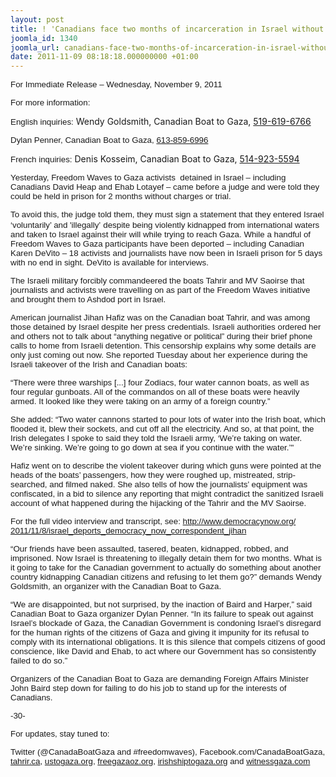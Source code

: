 ```yaml
---
layout: post
title: ! 'Canadians face two months of incarceration in Israel without trial '
joomla_id: 1340
joomla_url: canadians-face-two-months-of-incarceration-in-israel-without-trial-
date: 2011-11-09 08:18:18.000000000 +01:00
---
```

<span style="font-size: 10pt; font-family: arial,helvetica,sans-serif;">For Immediate Release – Wednesday, November 9, 2011</span>
<p><span style="font-size: 10pt; font-family: arial,helvetica,sans-serif;">For more information:</span></p>
<div>
<p><span style="font-size: 10pt; font-family: arial,helvetica,sans-serif;">English inquiries:</span> Wendy Goldsmith, Canadian Boat to Gaza, <a href="tel:519-619-6766" value="+15196196766" target="_blank">519-619-6766</a></p>
<span style="font-size: 10pt; font-family: arial,helvetica,sans-serif;"> </span>
<p><span style="font-size: 10pt; font-family: arial,helvetica,sans-serif;">Dylan Penner, Canadian Boat to Gaza, <a href="tel:613-859-6996" value="+16138596996" target="_blank">613-859-6996</a></span></p>
<p><span style="font-size: 10pt; font-family: arial,helvetica,sans-serif;">French inquiries:</span> Denis Kosseim, Canadian Boat to Gaza, <a href="tel:514-923-5594" value="+15149235594" target="_blank">514-923-5594</a></p>
<span style="font-size: 10pt; font-family: arial,helvetica,sans-serif;"> </span></div>
<p><span style="font-size: 10pt; font-family: arial,helvetica,sans-serif;"> Yesterday, Freedom Waves to Gaza activists      <span style="font-size: 10pt; font-family: arial,helvetica,sans-serif;">detained in Israel</span> – including Canadians David Heap and Ehab Lotayef – came before a  judge and were told they could be held in prison for 2 months without  charges or trial. </span></p>
<div>
<div>
<p><span style="font-size: 10pt; font-family: arial,helvetica,sans-serif;">To avoid this, the judge told them, they must sign a statement that they entered Israel ‘voluntarily’ and 'illegally’</span> <span style="font-size: 10pt; font-family: arial,helvetica,sans-serif;">despite  being violently kidnapped from international waters and taken to Israel  against their will while trying to reach Gaza. While a handful of  Freedom Waves to Gaza participants have been deported – including  Canadian Karen DeVito – 18 activists and journalists have now been in  Israeli prison for 5 days with no end in sight. DeVito is available for  interviews.</span></p>
<p><span style="font-size: 10pt; font-family: arial,helvetica,sans-serif;">The  Israeli military forcibly commandeered the boats Tahrir and  MV Saoirse that journalists and activists were travelling on as part of  the Freedom Waves initiative and brought them to Ashdod port in Israel.</span></p>
<p><span style="font-size: 10pt; font-family: arial,helvetica,sans-serif;">American  journalist Jihan Hafiz was on the Canadian boat Tahrir, and was among  those detained by Israel despite her press credentials. Israeli  authorities ordered her and others not to talk about “anything negative  or political” during their brief phone calls to home from Israeli  detention. This censorship explains why some details are only just  coming out now. She reported Tuesday about her experience during the  Israeli takeover of the Irish and Canadian boats:</span></p>
<p><span style="font-size: 10pt; font-family: arial,helvetica,sans-serif;">“There  were three warships [...] four Zodiacs, four water cannon boats, as  well as four regular gunboats. All of the commandos on all of these  boats were heavily armed. It looked like they were taking on an army of a  foreign country.”</span></p>
<p><span style="font-size: 10pt; font-family: arial,helvetica,sans-serif;">She  added: “Two water cannons started to pour lots of water into the Irish  boat, which flooded it, blew their sockets, and cut off all the  electricity. And so, at that point, the Irish delegates I spoke to said  they told the Israeli army, ‘We’re taking on water. We’re sinking. We’re  going to go down at sea if you continue with the water.’"</span></p>
<p><span style="font-size: 10pt; font-family: arial,helvetica,sans-serif;">Hafiz  went on to describe the violent takeover during which guns were pointed  at the heads of the boats’ passengers, how they were roughed up,  mistreated, strip-searched, and filmed naked. She also tells of how the  journalists’ equipment was confiscated, in a bid to silence any  reporting that might contradict the sanitized Israeli account of what  happened during the hijacking of the Tahrir and the MV Saoirse.</span></p>
<p><span style="font-size: 10pt; font-family: arial,helvetica,sans-serif;"> For the full video interview and transcript, see:     <a href="http://www.democracynow.org/2011/11/8/israel_deports_democracy_now_correspondent_jihan" target="_blank">http://www.democracynow.org/<wbr></wbr>2011/11/8/israel_deports_<wbr></wbr>democracy_now_correspondent_<wbr></wbr>jihan</a> </span></p>
<p><span style="font-size: 10pt; font-family: arial,helvetica,sans-serif;"> “Our friends have          been          assaulted, tasered, beaten, kidnapped, robbed, and imprisoned. Now  Israel is threatening to illegally detain them for two months. What is  it going to take for the Canadian government to actually do something  about another country kidnapping Canadian citizens and refusing to let  them go?” demands Wendy Goldsmith, an organizer with the Canadian Boat  to Gaza. </span></p>
<p><span style="font-size: 10pt; font-family: arial,helvetica,sans-serif;">“We  are disappointed, but not surprised, by the inaction of Baird and  Harper,” said Canadian Boat to Gaza organizer Dylan Penner. “In its  failure to speak out against Israel’s blockade of Gaza, the Canadian  Government is condoning Israel’s disregard for the human rights of the  citizens of Gaza and giving it impunity for its refusal to comply with  its international obligations. It is this silence that compels citizens  of good conscience, like David and Ehab, to act where our Government has  so consistently failed to do so.”</span></p>
<p><span style="font-size: 10pt; font-family: arial,helvetica,sans-serif;"> </span></p>
<p><span style="font-size: 10pt; font-family: arial,helvetica,sans-serif;">Organizers  of the Canadian Boat to Gaza are demanding Foreign Affairs Minister  John Baird step down for failing to do his job to stand up for the  interests of Canadians.</span></p>
<p><span style="font-size: 10pt; font-family: arial,helvetica,sans-serif;">-30-</span></p>
<p><span style="font-size: 10pt; font-family: arial,helvetica,sans-serif;">For updates, stay tuned to:</span></p>
</div>
</div>
<p><span style="font-size: 10pt; font-family: arial,helvetica,sans-serif;">Twitter (@CanadaBoatGaza and #freedomwaves), Facebook.com/CanadaBoatGaza, <a href="http://tahrir.ca/" target="_blank">tahrir.ca</a>, <a href="http://ustogaza.org/" target="_blank">ustogaza.org</a>, <a href="http://freegazaoz.org/" target="_blank">freegazaoz.org</a>, <a href="http://irishshiptogaza.org/" target="_blank">irishshiptogaza.org</a> and <a href="http://witnessgaza.com/" target="_blank">witnessgaza.com</a></span></p>
<p> </p>
